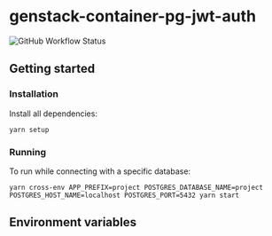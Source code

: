 # genstack-container-pg-jwt-auth
![GitHub Workflow Status](https://img.shields.io/github/workflow/status/bmd-studio/genstack-container-pg-jwt-auth/test)

## Getting started

### Installation
Install all dependencies:
```
yarn setup
```

### Running
To run while connecting with a specific database:
```
yarn cross-env APP_PREFIX=project POSTGRES_DATABASE_NAME=project POSTGRES_HOST_NAME=localhost POSTGRES_PORT=5432 yarn start
```

## Environment variables


